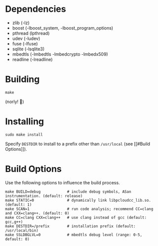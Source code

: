 # Dependencies
- zlib (-lz)
- boost (-lboost_system, -lboost_program_options)
- pthread (lpthread)
- udev (-ludev)
- fuse (-lfuse)
- sqlite (-lsqlite3)
- mbedtls (-lmbedtls -lmbedcrypto -lmbedx509)
- readline (-lreadline)

# Building
```
make
```

(norly! 🦉)

# Installing
```
sudo make install
```

Specify `DESTDIR` to install to a prefix other than `/usr/local`  (see [[#Build Options]]).

# Build Options

Use the following options to influence the build process.

```
make BUILD=debug            # include debug symbols, ASan instrumentation. (default: release)
make STATIC=0               # dynamically link libpcloudcc_lib.so. (default: 1)
make SCAN=1                 # run code analysis; recommend CC=clang and CXX=clang++. (default: 0)
make CC=clang CXX=clang++   # use clang instead of gcc (default: gcc,g++)
make DESTDIR=/prefix        # installation prefix (default: /usr/local/bin)
make SSLDBGLVL=0            # mbedtls debug level (range: 0-5, default: 0)
```
